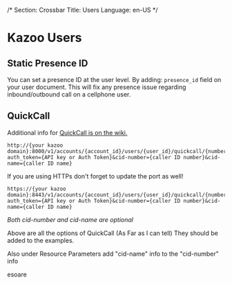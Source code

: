 /*
Section: Crossbar
Title: Users
Language: en-US
*/

# Kazoo Users


## Static Presence ID
You can set a presence ID at the user level. By adding: `presence_id` field on your user document. This will fix any presence issue regarding inbound/outbound call on a cellphone user.

## QuickCall

Additional info for [QuickCall is on the wiki.](https://2600hz.atlassian.net/wiki/display/APIs/QuickCall+API)


```
http://{your kazoo domain}:8000/v1/accounts/{account_id}/users/{user_id}/quickcall/{number_to_call}?auth_token={API key or Auth Token}&cid-number={caller ID number}&cid-name={caller ID name}
```

If you are using HTTPs don't forget to update the port as well!
```
https://{your kazoo domain}:8443/v1/accounts/{account_id}/users/{user_id}/quickcall/{number_to_call}?auth_token={API key or Auth Token}&cid-number={caller ID number}&cid-name={caller ID name}
```

_Both cid-number and cid-name are optional_

Above are all the options of QuickCall (As Far as I can tell) They should be added to the examples. 

Also under Resource Parameters add "cid-name" info to the "cid-number" info

esoare
